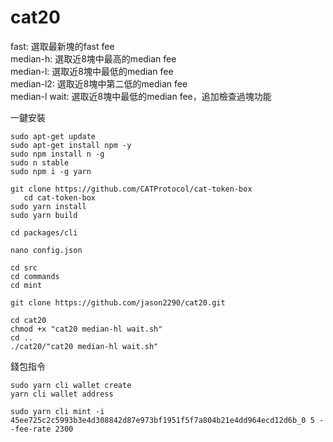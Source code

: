 # cat20

fast: 選取最新塊的fast fee  
median-h: 選取近8塊中最高的median fee  
median-l: 選取近8塊中最低的median fee   
median-l2: 選取近8塊中第二低的median fee  
median-l wait: 選取近8塊中最低的median fee，追加檢查過塊功能  

一鍵安裝
 ```
sudo apt-get update
sudo apt-get install npm -y
sudo npm install n -g
sudo n stable
sudo npm i -g yarn

git clone https://github.com/CATProtocol/cat-token-box
    cd cat-token-box
sudo yarn install
sudo yarn build

cd packages/cli
 ```
 ```
nano config.json
 ```
 ```
cd src
cd commands
cd mint
 ```
 ```
git clone https://github.com/jason2290/cat20.git
 ```
 ```
cd cat20
chmod +x "cat20 median-hl wait.sh"
cd ..
./cat20/"cat20 median-hl wait.sh"
 ```
錢包指令
 ```
sudo yarn cli wallet create
yarn cli wallet address
 ```
 ```
sudo yarn cli mint -i 45ee725c2c5993b3e4d308842d87e973bf1951f5f7a804b21e4dd964ecd12d6b_0 5 --fee-rate 2300
 ```
 ```
 ```
 ```
 ```
